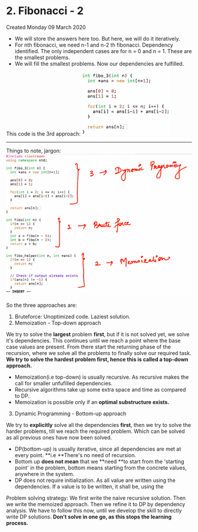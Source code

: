 # 2. Fibonacci - 2
Created Monday 09 March 2020


* We will store the answers here too. But here, we will do it iteratively.
* For nth fibonacci, we need n-1 and n-2 th fibonacci. Dependency identified. The only independent cases are for n = 0 and n = 1. These are the smallest problems.
* We will fill the smallest problems. Now our dependencies are fulfilled.

This code is the 3rd approach:
![](2._Fibonacci_-_2/Selection_085.png)

*****

Things to note, jargon:
![](2._Fibonacci_-_2/Selection_086.png)

So the three approaches are:

1. Bruteforce: Unoptimized code. Laziest solution.
2. Memoization - Top-down approach

We try to solve the **largest** problem **first**, but if it is not solved yet, we solve it's dependencies. This continues until we reach a point where the base case values are present. From there start the returning phase of the recursion, where we solve all the problems to finally solve our required task. **We try to solve the hardest problem first, hence this is called a top-down approach.**

* Memoization(i.e top-down) is usually recursive. As recursive makes the call for smaller unfufilled dependencies.
* Recursive algorithms take up some extra space and time as compared to DP.
* Memoization is possible only if an **optimal substructure exists.** 


3. Dynamic Programming - Bottom-up approach

We try to **explicitly** solve all the dependencies **first**, then we try to solve the harder problems, till we reach the required problem. Which can be solved as all previous ones have now been solved.

* DP(bottom-up) is usually iterative, since all dependencies are met at every point. **i.e **There's no need of recursion.
* Bottom up **does not mean** that we **need **to start from the 'starting point' in the problem, bottom means starting from the concrete values, anywhere in the system.
* DP does not require initialization. As all value are written using the dependencies. If a value is to be written, it shall be, using the

Problem solving strategy: We first write the naive recursive solution. Then we write the memoized approach. Then we refine it to DP by dependency analysis. We have to follow this now, until we develop the skill to directly write DP solutions. **Don't solve in one go, as this stops the learning process.**

